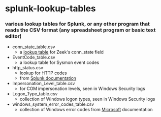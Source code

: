 # splunk-lookup-tables
### various lookup tables for Splunk, or any other program that reads the CSV format (any spreadsheet program or basic text editor)

- conn_state_table.csv
	- a [lookup table](https://docs.splunk.com/Documentation/Splunk/7.3.1/Knowledge/DefineanautomaticlookupinSplunkWeb) for Zeek's conn_state field
- EventCode_table.csv
	- a lookup table for Sysmon event codes
- http_status.csv
	- lookup for HTTP codes
	- from [Splunk documentation](https://wiki.splunk.com/Http_status.csv)
- Impersonation_Level_table.csv
	- for COM impersonation levels, seen in Windows Security logs
- Logon_Type_table.csv
	- collection of Windows logon types, seen in Windows Security logs
- windows_system_error_codes_table.csv
	- collection of Windows error codes from [Microsoft](https://docs.microsoft.com/en-us/windows/win32/debug/system-error-codes) documentation
